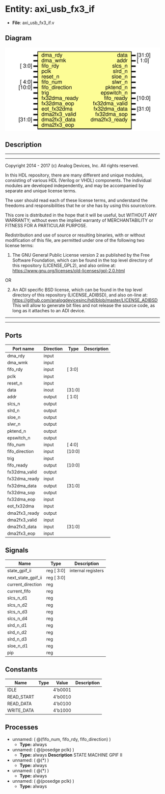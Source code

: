 # Entity: axi_usb_fx3_if

- **File**: axi_usb_fx3_if.v
## Diagram

![Diagram](axi_usb_fx3_if.svg "Diagram")
## Description

 ***************************************************************************
 ***************************************************************************
 Copyright 2014 - 2017 (c) Analog Devices, Inc. All rights reserved.

 In this HDL repository, there are many different and unique modules, consisting
 of various HDL (Verilog or VHDL) components. The individual modules are
 developed independently, and may be accompanied by separate and unique license
 terms.

 The user should read each of these license terms, and understand the
 freedoms and responsibilities that he or she has by using this source/core.

 This core is distributed in the hope that it will be useful, but WITHOUT ANY
 WARRANTY; without even the implied warranty of MERCHANTABILITY or FITNESS FOR
 A PARTICULAR PURPOSE.

 Redistribution and use of source or resulting binaries, with or without modification
 of this file, are permitted under one of the following two license terms:

   1. The GNU General Public License version 2 as published by the
      Free Software Foundation, which can be found in the top level directory
      of this repository (LICENSE_GPL2), and also online at:
      <https://www.gnu.org/licenses/old-licenses/gpl-2.0.html>

 OR

   2. An ADI specific BSD license, which can be found in the top level directory
      of this repository (LICENSE_ADIBSD), and also on-line at:
      https://github.com/analogdevicesinc/hdl/blob/master/LICENSE_ADIBSD
      This will allow to generate bit files and not release the source code,
      as long as it attaches to an ADI device.

 ***************************************************************************
 ***************************************************************************

## Ports

| Port name      | Direction | Type   | Description |
| -------------- | --------- | ------ | ----------- |
| dma_rdy        | input     |        |             |
| dma_wmk        | input     |        |             |
| fifo_rdy       | input     | [ 3:0] |             |
| pclk           | input     |        |             |
| reset_n        | input     |        |             |
| data           | inout     | [31:0] |             |
| addr           | output    | [ 1:0] |             |
| slcs_n         | output    |        |             |
| slrd_n         | output    |        |             |
| sloe_n         | output    |        |             |
| slwr_n         | output    |        |             |
| pktend_n       | output    |        |             |
| epswitch_n     | output    |        |             |
| fifo_num       | input     | [ 4:0] |             |
| fifo_direction | input     | [10:0] |             |
| trig           | input     |        |             |
| fifo_ready     | output    | [10:0] |             |
| fx32dma_valid  | output    |        |             |
| fx32dma_ready  | input     |        |             |
| fx32dma_data   | output    | [31:0] |             |
| fx32dma_sop    | output    |        |             |
| fx32dma_eop    | input     |        |             |
| eot_fx32dma    | input     |        |             |
| dma2fx3_ready  | output    |        |             |
| dma2fx3_valid  | input     |        |             |
| dma2fx3_data   | input     | [31:0] |             |
| dma2fx3_eop    | input     |        |             |
## Signals

| Name               | Type       | Description          |
| ------------------ | ---------- | -------------------- |
| state_gpif_ii      | reg [ 3:0] |  internal registers  |
| next_state_gpif_ii | reg [ 3:0] |                      |
| current_direction  | reg        |                      |
| current_fifo       | reg        |                      |
| slcs_n_d1          | reg        |                      |
| slcs_n_d2          | reg        |                      |
| slcs_n_d3          | reg        |                      |
| slcs_n_d4          | reg        |                      |
| slrd_n_d1          | reg        |                      |
| slrd_n_d2          | reg        |                      |
| slrd_n_d3          | reg        |                      |
| sloe_n_d1          | reg        |                      |
| pip                | reg        |                      |
## Constants

| Name       | Type | Value   | Description |
| ---------- | ---- | ------- | ----------- |
| IDLE       |      | 4'b0001 |             |
| READ_START |      | 4'b0010 |             |
| READ_DATA  |      | 4'b0100 |             |
| WRITE_DATA |      | 4'b1000 |             |
## Processes
- unnamed: ( @(fifo_num, fifo_rdy, fifo_direction) )
  - **Type:** always
- unnamed: ( @(posedge pclk) )
  - **Type:** always
**Description**
 STATE MACHINE GPIF II 
- unnamed: ( @(*) )
  - **Type:** always
- unnamed: ( @(*) )
  - **Type:** always
- unnamed: ( @(posedge pclk) )
  - **Type:** always
